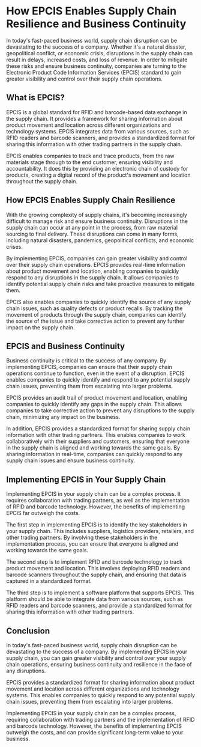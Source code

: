 # How EPCIS Enables Supply Chain Resilience and Business Continuity

In today's fast-paced business world, supply chain disruption can be devastating to the success of a company. Whether it's a natural disaster, geopolitical conflict, or economic crisis, disruptions in the supply chain can result in delays, increased costs, and loss of revenue. In order to mitigate these risks and ensure business continuity, companies are turning to the Electronic Product Code Information Services (EPCIS) standard to gain greater visibility and control over their supply chain operations.

## What is EPCIS?

EPCIS is a global standard for RFID and barcode-based data exchange in the supply chain. It provides a framework for sharing information about product movement and location across different organizations and technology systems. EPCIS integrates data from various sources, such as RFID readers and barcode scanners, and provides a standardized format for sharing this information with other trading partners in the supply chain.

EPCIS enables companies to track and trace products, from the raw materials stage through to the end customer, ensuring visibility and accountability. It does this by providing an electronic chain of custody for products, creating a digital record of the product's movement and location throughout the supply chain.

## How EPCIS Enables Supply Chain Resilience

With the growing complexity of supply chains, it's becoming increasingly difficult to manage risk and ensure business continuity. Disruptions in the supply chain can occur at any point in the process, from raw material sourcing to final delivery. These disruptions can come in many forms, including natural disasters, pandemics, geopolitical conflicts, and economic crises.

By implementing EPCIS, companies can gain greater visibility and control over their supply chain operations. EPCIS provides real-time information about product movement and location, enabling companies to quickly respond to any disruptions in the supply chain. It allows companies to identify potential supply chain risks and take proactive measures to mitigate them.

EPCIS also enables companies to quickly identify the source of any supply chain issues, such as quality defects or product recalls. By tracking the movement of products through the supply chain, companies can identify the source of the issue and take corrective action to prevent any further impact on the supply chain.

## EPCIS and Business Continuity

Business continuity is critical to the success of any company. By implementing EPCIS, companies can ensure that their supply chain operations continue to function, even in the event of a disruption. EPCIS enables companies to quickly identify and respond to any potential supply chain issues, preventing them from escalating into larger problems.

EPCIS provides an audit trail of product movement and location, enabling companies to quickly identify any gaps in the supply chain. This allows companies to take corrective action to prevent any disruptions to the supply chain, minimizing any impact on the business.

In addition, EPCIS provides a standardized format for sharing supply chain information with other trading partners. This enables companies to work collaboratively with their suppliers and customers, ensuring that everyone in the supply chain is aligned and working towards the same goals. By sharing information in real-time, companies can quickly respond to any supply chain issues and ensure business continuity.

## Implementing EPCIS in Your Supply Chain

Implementing EPCIS in your supply chain can be a complex process. It requires collaboration with trading partners, as well as the implementation of RFID and barcode technology. However, the benefits of implementing EPCIS far outweigh the costs.

The first step in implementing EPCIS is to identify the key stakeholders in your supply chain. This includes suppliers, logistics providers, retailers, and other trading partners. By involving these stakeholders in the implementation process, you can ensure that everyone is aligned and working towards the same goals.

The second step is to implement RFID and barcode technology to track product movement and location. This involves deploying RFID readers and barcode scanners throughout the supply chain, and ensuring that data is captured in a standardized format.

The third step is to implement a software platform that supports EPCIS. This platform should be able to integrate data from various sources, such as RFID readers and barcode scanners, and provide a standardized format for sharing this information with other trading partners.

## Conclusion

In today's fast-paced business world, supply chain disruption can be devastating to the success of a company. By implementing EPCIS in your supply chain, you can gain greater visibility and control over your supply chain operations, ensuring business continuity and resilience in the face of any disruptions.

EPCIS provides a standardized format for sharing information about product movement and location across different organizations and technology systems. This enables companies to quickly respond to any potential supply chain issues, preventing them from escalating into larger problems.

Implementing EPCIS in your supply chain can be a complex process, requiring collaboration with trading partners and the implementation of RFID and barcode technology. However, the benefits of implementing EPCIS outweigh the costs, and can provide significant long-term value to your business.
